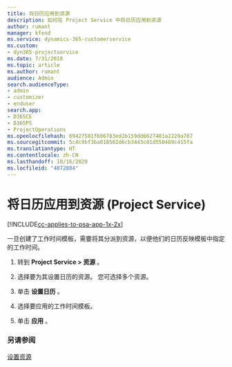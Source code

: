 ```yaml
---
title: 将日历应用到资源
description: 如何在 Project Service 中将日历应用到资源
author: rumant
manager: kfend
ms.service: dynamics-365-customerservice
ms.custom:
- dyn365-projectservice
ms.date: 7/31/2018
ms.topic: article
ms.author: rumant
audience: Admin
search.audienceType:
- admin
- customizer
- enduser
search.app:
- D365CE
- D365PS
- ProjectOperations
ms.openlocfilehash: 69427581f606783ed2b159dd6627481a2229a707
ms.sourcegitcommit: 5c4c9bf3ba018562d6cb3443c01d550489c415fa
ms.translationtype: HT
ms.contentlocale: zh-CN
ms.lasthandoff: 10/16/2020
ms.locfileid: "4072804"
---
```

# <a name="apply-a-calendar-to-a-resource-project-service"></a>将日历应用到资源 (Project Service)

[!INCLUDE[cc-applies-to-psa-app-1x-2x](../includes/cc-applies-to-psa-app-1x-2x.md)]

一旦创建了工作时间模板，需要将其分派到资源，以便他们的日历反映模板中指定的工作时间。  
  
1.  转到 **Project Service > 资源** 。  
  
2.  选择要为其设置日历的资源。 您可选择多个资源。  
  
3.  单击 **设置日历** 。  
  
4.  选择要应用的工作时间模板。  
  
5.  单击 **应用** 。  
  
### <a name="see-also"></a>另请参阅  
 [设置资源](../psa/set-up-resources.md)

